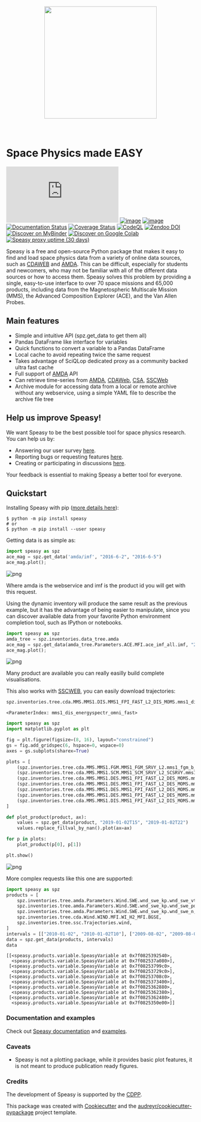 <h1 align="center">
<img src="https://raw.githubusercontent.com/SciQLop/speasy/main/logo/logo_speasy.svg" width="300">
</h1><br>

# Space Physics made EASY

[![Chat on Matrix](https://img.shields.io/matrix/speasy:matrix.org)](https://matrix.to/#/#speasy:matrix.org)
[![image](https://img.shields.io/pypi/v/speasy.svg)](https://pypi.python.org/pypi/speasy)
[![image](https://github.com/SciQLop/speasy/workflows/Tests/badge.svg)](https://github.com/SciQLop/speasy/actions?query=workflow%3A%22Tests%22)
[![Documentation Status](https://readthedocs.org/projects/speasy/badge/?version=latest)](https://speasy.readthedocs.io/en/latest/?badge=latest)
[![Coverage Status](https://codecov.io/gh/SciQLop/speasy/coverage.svg?branch=main)](https://codecov.io/gh/SciQLop/speasy/branch/main)
[![CodeQL](https://github.com/SciQLop/speasy/actions/workflows/codeql.yml/badge.svg)](https://github.com/SciQLop/speasy/actions/workflows/codeql.yml)
[![Zendoo DOI](https://zenodo.org/badge/DOI/10.5281/zenodo.4118780.svg)](https://doi.org/10.5281/zenodo.4118780)
[![Discover on MyBinder](https://mybinder.org/badge_logo.svg)](https://mybinder.org/v2/gh/SciQLop/speasy/main?labpath=docs/examples)
[![Discover on Google Colab](https://colab.research.google.com/assets/colab-badge.svg)](https://colab.research.google.com/github/SciQLop/speasy)
[![Speasy proxy uptime (30 days)](https://img.shields.io/uptimerobot/ratio/m792771930-24b7f89c03d5090a13462b70)](http://sciqlop.lpp.polytechnique.fr/cache)

Speasy is a free and open-source Python package that makes it easy to find and load space physics data from a variety of
online data sources, such as [CDAWEB](https://cdaweb.gsfc.nasa.gov/index.html/) and [AMDA](http://amda.irap.omp.eu/). This can be difficult, especially for students and newcomers, who may not
be familiar with all of the different data sources or how to access them. Speasy solves this problem by providing a single,
easy-to-use interface to over 70 space missions and 65,000 products, including data from the Magnetospheric Multiscale Mission (MMS),
the Advanced Composition Explorer (ACE), and the Van Allen Probes.

## Main features

-   Simple and intuitive API (spz.get_data to get them all)
-   Pandas DataFrame like interface for variables
-   Quick functions to convert a variable to a Pandas DataFrame
-   Local cache to avoid repeating twice the same request
-   Takes advantage of SciQLop dedicated proxy as a community backed ultra fast cache
-   Full support of [AMDA](http://amda.irap.omp.eu/) API
-   Can retrieve time-series from [AMDA](http://amda.irap.omp.eu/),
    [CDAWeb](https://cdaweb.gsfc.nasa.gov/),
    [CSA](https://csa.esac.esa.int/csa-web/),
    [SSCWeb](https://sscweb.gsfc.nasa.gov/)
-   Archive module for accessing data from a local or remote archive without any webservice, using a simple YAML file to describe the archive file tree

## Help us improve Speasy!

We want Speasy to be the best possible tool for space physics research. You can help us by:

- Answering our user survey [here](https://docs.google.com/forms/d/e/1FAIpQLScV12kvETk8jc4Zc4sIsHiteMHRVo5I8DiSAE8RyVdVkUaxJA/viewform?usp=sf_link).
- Reporting bugs or requesting features [here](https://github.com/SciQLop/speasy/issues/new).
- Creating or participating in discussions [here](https://github.com/SciQLop/speasy/discussions).

Your feedback is essential to making Speasy a better tool for everyone.

## Quickstart

Installing Speasy with pip ([more details
here](https://speasy.readthedocs.io/en/stable/installation.html)):

``` console
$ python -m pip install speasy
# or
$ python -m pip install --user speasy
```

Getting data is as simple as:


```python
import speasy as spz
ace_mag = spz.get_data('amda/imf', "2016-6-2", "2016-6-5")
ace_mag.plot();
```


    
![png](README_files/README_2_0.png)
    


Where amda is the webservice and imf is the product id you will get with
this request.

Using the dynamic inventory will produce the same result as the previous example, but it has the advantage of being easier to manipulate, since you can discover available data from your favorite Python environment completion tool, such as IPython or notebooks.


```python
import speasy as spz
amda_tree = spz.inventories.data_tree.amda
ace_mag = spz.get_data(amda_tree.Parameters.ACE.MFI.ace_imf_all.imf, "2016-6-2", "2016-6-5")
ace_mag.plot();
```


    
![png](README_files/README_4_0.png)
    


Many product are available you can really easilly build complete visualisations.

This also works with [SSCWEB](https://sscweb.gsfc.nasa.gov/), you can
easily download trajectories:


```python
spz.inventories.tree.cda.MMS.MMS1.DIS.MMS1_FPI_FAST_L2_DIS_MOMS.mms1_dis_energyspectr_omni_fast
```




    <ParameterIndex: mms1_dis_energyspectr_omni_fast>




```python
import speasy as spz
import matplotlib.pyplot as plt

fig = plt.figure(figsize=(8, 16), layout="constrained")
gs = fig.add_gridspec(6, hspace=0, wspace=0)
axes = gs.subplots(sharex=True)

plots = [
    (spz.inventories.tree.cda.MMS.MMS1.FGM.MMS1_FGM_SRVY_L2.mms1_fgm_b_gse_srvy_l2_clean, axes[0]),
    (spz.inventories.tree.cda.MMS.MMS1.SCM.MMS1_SCM_SRVY_L2_SCSRVY.mms1_scm_acb_gse_scsrvy_srvy_l2 , axes[1]),
    (spz.inventories.tree.cda.MMS.MMS1.DES.MMS1_FPI_FAST_L2_DES_MOMS.mms1_des_bulkv_gse_fast, axes[2]),
    (spz.inventories.tree.cda.MMS.MMS1.DES.MMS1_FPI_FAST_L2_DES_MOMS.mms1_des_temppara_fast, axes[3]),
    (spz.inventories.tree.cda.MMS.MMS1.DES.MMS1_FPI_FAST_L2_DES_MOMS.mms1_des_tempperp_fast, axes[3]),
    (spz.inventories.tree.cda.MMS.MMS1.DES.MMS1_FPI_FAST_L2_DES_MOMS.mms1_des_energyspectr_omni_fast, axes[4]),
    (spz.inventories.tree.cda.MMS.MMS1.DIS.MMS1_FPI_FAST_L2_DIS_MOMS.mms1_dis_energyspectr_omni_fast, axes[5])
]

def plot_product(product, ax):
    values = spz.get_data(product, "2019-01-02T15", "2019-01-02T22")
    values.replace_fillval_by_nan().plot(ax=ax)

for p in plots:
    plot_product(p[0], p[1])

plt.show()
```


    
![png](README_files/README_7_0.png)
    


More complex requests like this one are supported:


```python
import speasy as spz
products = [
    spz.inventories.tree.amda.Parameters.Wind.SWE.wnd_swe_kp.wnd_swe_vth,
    spz.inventories.tree.amda.Parameters.Wind.SWE.wnd_swe_kp.wnd_swe_pdyn,
    spz.inventories.tree.amda.Parameters.Wind.SWE.wnd_swe_kp.wnd_swe_n,
    spz.inventories.tree.cda.Wind.WIND.MFI.WI_H2_MFI.BGSE,
    spz.inventories.tree.ssc.Trajectories.wind,
]
intervals = [["2010-01-02", "2010-01-02T10"], ["2009-08-02", "2009-08-02T10"]]
data = spz.get_data(products, intervals)
data
```




    [[<speasy.products.variable.SpeasyVariable at 0x7f0825392540>,
      <speasy.products.variable.SpeasyVariable at 0x7f082537a080>],
     [<speasy.products.variable.SpeasyVariable at 0x7f08253799c0>,
      <speasy.products.variable.SpeasyVariable at 0x7f08253729c0>],
     [<speasy.products.variable.SpeasyVariable at 0x7f08253708c0>,
      <speasy.products.variable.SpeasyVariable at 0x7f0825373400>],
     [<speasy.products.variable.SpeasyVariable at 0x7f0825362880>,
      <speasy.products.variable.SpeasyVariable at 0x7f0825362380>],
     [<speasy.products.variable.SpeasyVariable at 0x7f0825362480>,
      <speasy.products.variable.SpeasyVariable at 0x7f0825350e00>]]



### Documentation and examples

Check out [Speasy documentation](https://speasy.readthedocs.io/en/stable/) and [examples](https://speasy.readthedocs.io/en/latest/examples/index.html).

### Caveats

-   Speasy is not a plotting package, while it provides basic plot
    features, it is not meant to produce publication ready figures.

### Credits

The development of Speasy is supported by the [CDPP](http://www.cdpp.eu/).

This package was created with
[Cookiecutter](https://github.com/audreyr/cookiecutter) and the
[audreyr/cookiecutter-pypackage](https://github.com/audreyr/cookiecutter-pypackage)
project template.

